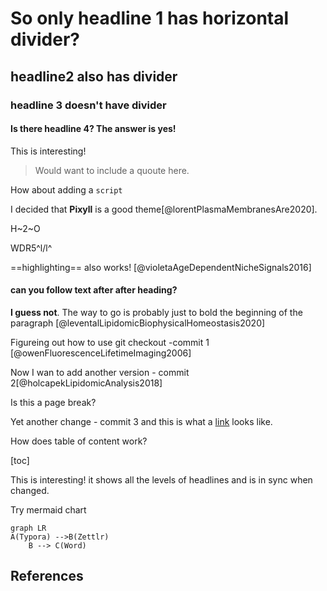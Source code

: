 # So only headline 1 has horizontal divider?

## headline2 also has divider

### headline 3 doesn't have divider

#### Is there headline 4? The answer is yes!

This is interesting!

> Would want to include a quoute here.

How about adding a `script`

I decided that **Pixyll** is a good theme[@lorentPlasmaMembranesAre2020].

H~2~O

WDR5^l/l^

==highlighting== also works! [@violetaAgeDependentNicheSignals2016]

<div style="page-break-after: always;"></div>

#### can you follow text after after heading?

**I guess not**. The way to go is probably just to bold the beginning of the paragraph [@leventalLipidomicBiophysicalHomeostasis2020]

Figureing out how to use git checkout -commit 1 [@owenFluorescenceLifetimeImaging2006]

Now I wan to add another version - commit 2[@holcapekLipidomicAnalysis2018]

<div style="page-break-after: always;"></div>
Is this a page break?

Yet another change - commit 3 and this is what a [link](www.xiaoaizhao.com) looks like.

How does table of content work?

[toc]

This is interesting! it shows all the levels of headlines and is in sync when changed.

Try mermaid chart

```mermaid
graph LR
A(Typora) -->B(Zettlr)
    B --> C(Word)

```



<!--how does comment look like after export to docx-->

## References
